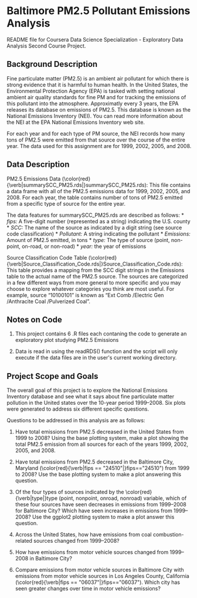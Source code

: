 # Baltimore PM2.5 Pollutant Emissions Analysis

README file for Coursera Data Science Specialization - Exploratory Data Analysis Second Course Project.

## Background Description

Fine particulate matter (PM2.5) is an ambient air pollutant for which there is strong evidence that it is harmful to human health. In the United States, the Environmental Protection Agency (EPA) is tasked with setting national ambient air quality standards for fine PM and for tracking the emissions of this pollutant into the atmosphere. Approximatly every 3 years, the EPA releases its database on emissions of PM2.5. This database is known as the National Emissions Inventory (NEI). You can read more information about the NEI at the EPA National Emissions Inventory web site.

For each year and for each type of PM source, the NEI records how many tons of PM2.5 were emitted from that source over the course of the entire year. The data used for this assignment are for 1999, 2002, 2005, and 2008.

## Data Description

PM2.5 Emissions Data (\color{red}{\verb|summarySCC_PM25.rds|}summarySCC_PM25.rds): This file contains a data frame with all of the PM2.5 emissions data for 1999, 2002, 2005, and 2008. For each year, the table contains number of tons of PM2.5 emitted from a specific type of source for the entire year.

The data features for summarySCC_PM25.rds are described as follows:
    * *fips:* A five-digit number (represented as a string) indicating the U.S. county
    * *SCC:* The name of the source as indicated by a digit string (see source code classification)
    * *Pollutant:* A string indicating the pollutant
    * *Emissions:* Amount of PM2.5 emitted, in tons
    * *type:* The type of source (point, non-point, on-road, or non-road)
    * *year:* the year of emissions

Source Classification Code Table (\color{red}{\verb|Source_Classification_Code.rds|}Source_Classification_Code.rds): This table provides a mapping from the SCC digit strings in the Emissions table to the actual name of the PM2.5 source. The sources are categorized in a few different ways from more general to more specific and you may choose to explore whatever categories you think are most useful. For example, source “10100101” is known as “Ext Comb /Electric Gen /Anthracite Coal /Pulverized Coal”.

## Notes on Code

1. This project contains 6 .R files each contaning the code to generate an exploratory plot studying PM2.5 Emissions

2. Data is read in using the readRDS() function and the script will only execute if the data files are in the user's current working directory.

## Project Scope and Goals

The overall goal of this project is to explore the National Emissions Inventory database and see what it says about fine particulate matter pollution in the United states over the 10-year period 1999–2008. Six plots were generated to address six different specific questions.

Questions to be addressed in this analysis are as follows:

1. Have total emissions from PM2.5 decreased in the United States from 1999 to 2008? Using the base plotting system, make a plot showing the total PM2.5 emission from all sources for each of the years 1999, 2002, 2005, and 2008.

2. Have total emissions from PM2.5 decreased in the Baltimore City, Maryland (\color{red}{\verb|fips == "24510"|}fips=="24510") from 1999 to 2008? Use the base plotting system to make a plot answering this question.

3. Of the four types of sources indicated by the \color{red}{\verb|type|}type (point, nonpoint, onroad, nonroad) variable, which of these four sources have seen decreases in emissions from 1999–2008 for Baltimore City? Which have seen increases in emissions from 1999–2008? Use the ggplot2 plotting system to make a plot answer this question.

4. Across the United States, how have emissions from coal combustion-related sources changed from 1999–2008?

5. How have emissions from motor vehicle sources changed from 1999–2008 in Baltimore City?

6. Compare emissions from motor vehicle sources in Baltimore City with emissions from motor vehicle sources in Los Angeles County, California (\color{red}{\verb|fips == "06037"|}fips=="06037"). Which city has seen greater changes over time in motor vehicle emissions?
